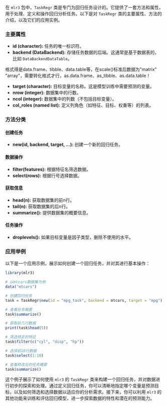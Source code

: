 在 `mlr3` 包中，`TaskRegr` 类是专门为回归任务设计的。它提供了一套方法和属性，用于处理、定义和操作回归分析任务。以下是对 `TaskRegr` 类的主要属性、方法的介绍，以及它们的应用实例。

### 主要属性

- **id (character):** 任务的唯一标识符。
- **backend (DataBackend):** 存储任务数据的后端。这通常是基于数据表的，比如 `DataBackendDataTable`。

格式得是data.frame、tibble、data.table等，在scale()标准后数据为"matrix" "array"，需要转化格式才行，as.data.frame、as_tibble、as.data.table！


- **target (character):** 目标变量的名称。这是模型训练中需要预测的变量。
- **nrow (integer):** 数据集中的行数。
- **ncol (integer):** 数据集中的列数（不包括目标变量）。
- **col_roles (named list):** 定义列角色（如特征、目标、权重等）的列表。

### 方法分类

#### 创建任务

- **new(id, backend, target, ...):** 创建一个新的回归任务。

#### 数据操作

- **filter(features):** 根据特征名筛选数据。
- **select(rows):** 根据行号选择数据。

#### 获取信息

- **head(n):** 获取数据集的前n行。
- **tail(n):** 获取数据集的后n行。
- **summarize():** 提供数据集的概要信息。

#### 任务操作

- **droplevels():** 如果目标变量是因子类型，删除不使用的水平。

### 应用举例

以下是一个应用示例，展示如何创建一个回归任务，并对其进行基本操作：

```r
library(mlr3)

# 以mtcars数据集为例
data("mtcars")

# 创建回归任务
task = TaskRegr$new(id = "mpg_task", backend = mtcars, target = "mpg")

# 查看任务概要
task$summarize()

# 获取前几行数据
print(task$head(5))

# 筛选特定的特征
task$filter(c("cyl", "disp", "hp"))

# 选择前10行数据
task$select(1:10)

# 查看修改后的任务概要
task$summarize()
```

这个例子展示了如何使用 `mlr3` 的 `TaskRegr` 类来构建一个回归任务，并对数据进行初步的探索和处理。通过定义回归任务，你可以清晰地指定哪个变量是预测目标，以及如何筛选和选择数据以适应你的分析需求。接下来，你可以利用 `mlr3` 的其他功能来训练和评估回归模型，进一步探索数据的特性和潜在的预测能力。